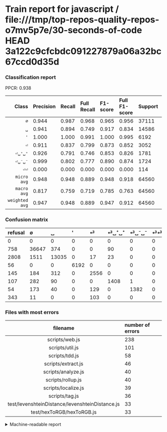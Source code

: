 # Train report for javascript / file:///tmp/top-repos-quality-repos-o7mv5p7e/30-seconds-of-code HEAD 3a122c9cfcbdc091227879a06a32bc67ccd0d35d

### Classification report

PPCR: 0.938

| Class | Precision | Recall | Full Recall | F1-score | Full F1-score | Support | Full Support | PPCR |
|------:|:----------|:-------|:------------|:---------|:---------|:--------|:-------------|:-----|
| `∅` | 0.944| 0.987| 0.968| 0.965| 0.956| 37111| 37869| 0.980 |
| `␣` | 0.941| 0.894| 0.749| 0.917| 0.834| 14586| 17394| 0.839 |
| `'` | 1.000| 1.000| 0.991| 1.000| 0.995| 6192| 6248| 0.991 |
| `⏎` | 0.911| 0.837| 0.799| 0.873| 0.852| 3052| 3197| 0.955 |
| `⏎␣⁺␣⁺` | 0.926| 0.791| 0.746| 0.853| 0.826| 1781| 1888| 0.943 |
| `⏎␣⁻␣⁻` | 0.999| 0.802| 0.777| 0.890| 0.874| 1724| 1778| 0.970 |
| `⏎⏎` | 0.000| 0.000| 0.000| 0.000| 0.000| 114| 457| 0.249 |
| `micro avg` | 0.948| 0.948| 0.889| 0.948| 0.918| 64560| 68831| 0.938 |
| `macro avg` | 0.817| 0.759| 0.719| 0.785| 0.763| 64560| 68831| 0.938 |
| `weighted avg` | 0.947| 0.948| 0.889| 0.947| 0.912| 64560| 68831| 0.938 |

### Confusion matrix

|refusal|  ∅| ␣| '| ⏎| ⏎␣⁺␣⁺| ⏎␣⁻␣⁻| ⏎⏎| 
|:---|:---|:---|:---|:---|:---|:---|:---|
|0 |0 |0 |0 |0 |0 |0 |0 |
|758 |36647 |374 |0 |0 |90 |0 |0 |
|2808 |1511 |13035 |0 |17 |23 |0 |0 |
|56 |0 |0 |6192 |0 |0 |0 |0 |
|145 |184 |312 |0 |2556 |0 |0 |0 |
|107 |282 |90 |0 |0 |1408 |1 |0 |
|54 |173 |40 |0 |129 |0 |1382 |0 |
|343 |11 |0 |0 |103 |0 |0 |0 |

### Files with most errors

| filename | number of errors|
|:----:|:-----|
| scripts/web.js | 238 |
| scripts/util.js | 101 |
| scripts/tdd.js | 58 |
| scripts/extract.js | 46 |
| scripts/analyze.js | 40 |
| scripts/rollup.js | 40 |
| scripts/localize.js | 39 |
| scripts/tag.js | 36 |
| test/levenshteinDistance/levenshteinDistance.js | 33 |
| test/hexToRGB/hexToRGB.js | 33 |

<details>
    <summary>Machine-readable report</summary>
```json
{
  "cl_report": {"\u0027": {"f1-score": 1.0, "precision": 1.0, "recall": 1.0, "support": 6192}, "macro avg": {"f1-score": 0.7853442024489883, "precision": 0.8173737919617302, "recall": 0.7586909958988294, "support": 64560}, "micro avg": {"f1-score": 0.9482651796778191, "precision": 0.9482651796778191, "recall": 0.9482651796778191, "support": 64560}, "weighted avg": {"f1-score": 0.9465316482975635, "precision": 0.9466497299503976, "recall": 0.9482651796778191, "support": 64560}, "\u2205": {"f1-score": 0.9654236752328139, "precision": 0.9443156050298908, "recall": 0.9874969685537981, "support": 37111}, "\u23ce": {"f1-score": 0.8728017756530647, "precision": 0.9112299465240642, "recall": 0.8374836173001311, "support": 3052}, "\u23ce\u23ce": {"f1-score": 0.0, "precision": 0.0, "recall": 0.0, "support": 114}, "\u23ce\u2423\u207a\u2423\u207a": {"f1-score": 0.8528164748637189, "precision": 0.925706771860618, "recall": 0.7905670971364402, "support": 1781}, "\u23ce\u2423\u207b\u2423\u207b": {"f1-score": 0.8896041197296427, "precision": 0.9992769342010123, "recall": 0.8016241299303944, "support": 1724}, "\u2423": {"f1-score": 0.9167633716636776, "precision": 0.9410872861165259, "recall": 0.8936651583710408, "support": 14586}},
  "cl_report_full": {"\u0027": {"f1-score": 0.9954983922829581, "precision": 1.0, "recall": 0.9910371318822023, "support": 6248}, "macro avg": {"f1-score": 0.7625604820373706, "precision": 0.8173737919617302, "recall": 0.7186720600068727, "support": 68831}, "micro avg": {"f1-score": 0.9179030069494943, "precision": 0.9482651796778191, "recall": 0.8894248231174907, "support": 68831}, "weighted avg": {"f1-score": 0.9119203942304989, "precision": 0.9416572593004237, "recall": 0.8894248231174907, "support": 68831}, "\u2205": {"f1-score": 0.9558798596710879, "precision": 0.9443156050298908, "recall": 0.9677308616546516, "support": 37869}, "\u23ce": {"f1-score": 0.8517160946351217, "precision": 0.9112299465240642, "recall": 0.7994995308101345, "support": 3197}, "\u23ce\u23ce": {"f1-score": 0.0, "precision": 0.0, "recall": 0.0, "support": 457}, "\u23ce\u2423\u207a\u2423\u207a": {"f1-score": 0.8260486946318568, "precision": 0.925706771860618, "recall": 0.7457627118644068, "support": 1888}, "\u23ce\u2423\u207b\u2423\u207b": {"f1-score": 0.8744068332806075, "precision": 0.9992769342010123, "recall": 0.7772778402699663, "support": 1778}, "\u2423": {"f1-score": 0.8343734997599617, "precision": 0.9410872861165259, "recall": 0.7493963435667471, "support": 17394}},
  "ppcr": 0.9379494704420973
}
```
</details>
